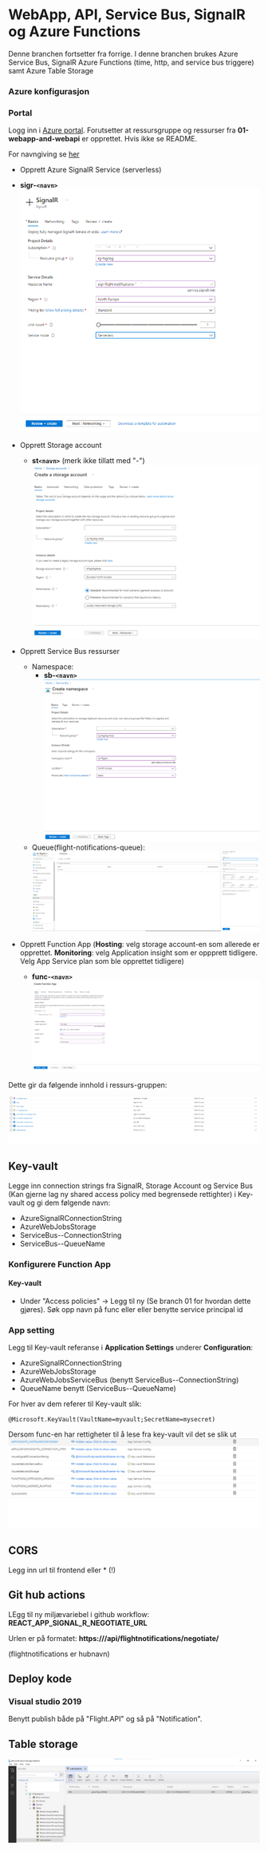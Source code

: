 # WebApp, API, Service Bus, SignalR og Azure Functions

Denne branchen fortsetter fra forrige. I denne branchen brukes Azure Service Bus, SignalR
Azure Functions (time, http, and service bus triggere) samt Azure Table Storage

### Azure konfigurasjon

### Portal

Logg inn i [Azure portal](https://portal.azure.com/#home). Forutsetter at
ressursgruppe og ressurser fra **01-webapp-and-webapi** er opprettet. Hvis ikke se README.

For navngiving se [her](https://docs.microsoft.com/en-us/azure/cloud-adoption-framework/ready/azure-best-practices/resource-abbreviations)

- Opprett Azure SignalR Service (serverless)
- **sigr-`<navn>`**
  ![Signalr](signalr.png)
- Opprett Storage account
  - **st`<navn>`** (merk ikke tillatt med "-")
    ![Stb](stb.png)
- Opprett Service Bus ressurser

  - Namespace:
    - **sb-`<navn>`**
      ![Sb](sb.png)
  - Queue(flight-notifications-queue):
    ![queue](queue.png)

- Opprett Function App (**Hosting**: velg storage account-en som allerede er opprettet. **Monitoring**: velg Application insight som er oppprett tidligere. Velg App Service plan som ble opprettet tidligere)
  - **func-`<navn>`**
    ![func](func.png)

Dette gir da følgende innhold i ressurs-gruppen:

![Ressursgruppeinnhold](resource-group.png)

## Key-vault

Legge inn connection strings fra SignalR, Storage Account og Service Bus (Kan gjerne lag ny shared access policy med begrensede rettighter) i Key-vault og gi dem følgende navn:

- AzureSignalRConnectionString
- AzureWebJobsStorage
- ServiceBus--ConnectionString
- ServiceBus--QueueName

### Konfigurere Function App

#### Key-vault

- Under "Access policies" -> Legg til ny (Se branch 01 for hvordan dette gjøres). Søk opp navn på func eller eller benytte service principal id

### App setting

Legg til Key-vault referanse i **Application Settings** underer **Configuration**:

- AzureSignalRConnectionString
- AzureWebJobsStorage
- AzureWebJobsServiceBus (benytt ServiceBus--ConnectionString)
- QueueName benytt (ServiceBus--QueueName)

For hver av dem referer til Key-vault slik:

```
@Microsoft.KeyVault(VaultName=myvault;SecretName=mysecret)
```

Dersom func-en har rettigheter til å lese fra key-vault vil det se slik ut
![Config](func-config.png)

## CORS

Legg inn url til frontend eller \* (!)

## Git hub actions

LEgg til ny miljævariebel i github workflow:
**REACT_APP_SIGNAL_R_NEGOTIATE_URL**

Urlen er på formatet: **https://<funcnavn>/api/flightnotifications/negotiate/**

(flightnotifications er hubnavn)

## Deploy kode

### Visual studio 2019

Benytt publish både på "Flight.API" og så på "Notification".

## Table storage

![Table storage](table-storage.png)
